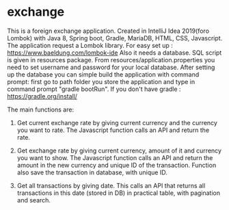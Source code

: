 # exchange
This is a foreign exchange application. Created in IntelliJ Idea 2019(foro Lombok) with Java 8, Spring boot, Gradle, MariaDB, HTML, CSS, Javascript.
The application request a Lombok library. For easy set up : https://www.baeldung.com/lombok-ide
Also it needs a database. SQL script is given in resources package.
From resources/application.properties you need to set username and password for your local database.
After setting up the database you can simple build the application with command prompt:
first go to path folder you store the application and type in command prompt "gradle bootRun".
If you don't have gradle : https://gradle.org/install/

The main functions are:
1. Get current exchange rate by giving current currency and the currency you want to rate.
The Javascript function calls an API and return the rate.

2. Get exchange rate by giving current currency, amount of it and currency you want to show.
The Javascript function calls an API and return the amount in the new currency and unique ID of the transaction.
Function also save the transaction in database, with unique ID.

3. Get all transactions by giving date.
This calls an API that returns all transactions in this date (stored in DB) in practical table,
with pagination and search.

